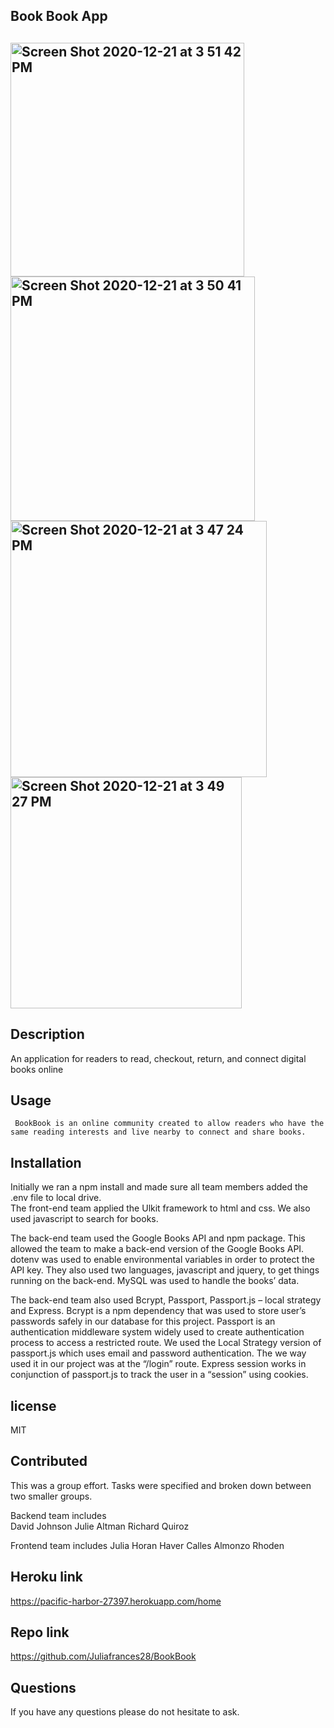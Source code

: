 <h2> Book Book App<h2>
   
<img width="374" alt="Screen Shot 2020-12-21 at 3 51 42 PM" src="https://user-images.githubusercontent.com/67694214/102821989-18860300-43a6-11eb-8313-25c2dc512b7a.png">
<img width="391" alt="Screen Shot 2020-12-21 at 3 50 41 PM" src="https://user-images.githubusercontent.com/67694214/102821992-1ae85d00-43a6-11eb-9f01-bc6c1f49dcd8.png">
<img width="410" alt="Screen Shot 2020-12-21 at 3 47 24 PM" src="https://user-images.githubusercontent.com/67694214/102821999-1fad1100-43a6-11eb-8935-f3ed2a8ccdd6.png">
<img width="370" alt="Screen Shot 2020-12-21 at 3 49 27 PM" src="https://user-images.githubusercontent.com/67694214/102822003-2176d480-43a6-11eb-9611-8d3bb2ebe6c9.png">

## Description
   An application for readers to read, checkout, return, and connect digital books online

## Usage
     BookBook is an online community created to allow readers who have the same reading interests and live nearby to connect and share books. 

## Installation 
Initially we ran a npm install and made sure all team members added the .env file to local drive.  
The front-end team applied the Ulkit framework to html and css. We also used javascript to search for books. 

The back-end team used the Google Books API and npm package. This allowed the team to make a back-end version of the Google Books API.  dotenv was used to enable environmental variables in order to protect the API key. They also used two languages, javascript and jquery, to get things running on the back-end. MySQL was used to handle the books’ data. 

The back-end team also used Bcrypt, Passport, Passport.js – local strategy and Express.  Bcrypt is a npm dependency that was used to store user’s passwords safely in our database for this project. Passport is an authentication middleware system widely used to create authentication process to access a restricted route. We used the Local Strategy version of passport.js which uses email and password authentication. The we way used it in our project was at the “/login” route. Express session works in conjunction of passport.js to track the user in a “session” using cookies. 

## license 
MIT

## Contributed
This was a group effort. Tasks were specified and broken down between two smaller groups. 

Backend team includes  
David Johnson
Julie Altman
Richard Quiroz

Frontend team includes 
Julia Horan 
Haver Calles 
Almonzo Rhoden 

## Heroku link
https://pacific-harbor-27397.herokuapp.com/home

## Repo link
https://github.com/Juliafrances28/BookBook


## Questions
If you have any questions please do not hesitate to ask. 



